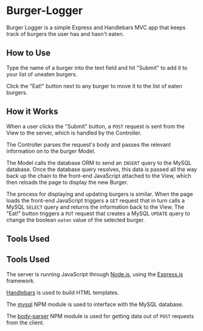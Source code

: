 # Burger-Logger

Burger Logger is a simple Express and Handlebars MVC app that keeps track of burgers the user has and hasn't eaten.

## How to Use

Type the name of a burger into the text field and hit "Submit" to add it to your list of uneaten burgers.

Click the "Eat!" button next to any burger to move it to the list of eaten burgers.

## How it Works

When a user clicks the "Submit" button, a `POST` request is sent from the View to the server, which is handled by the Controller.

The Controller parses the request's body and passes the relevant information on to the burger Model.

The Model calls the database ORM to send an `INSERT` query to the MySQL database. Once the database query resolves, this data is passed all the way back up the chain to the front-end JavaScript attached to the View, which then reloads the page to display the new Burger.

The process for displaying and updating burgers is similar. When the page loads the front-end JavaScript triggers a `GET` request that in turn calls a MySQL `SELECT` query and returns the information back to the View. The "Eat!" button triggers a `PUT` request that creates a MySQL `UPDATE` query to change the boolean `eaten` value of the selected burger.

## Tools Used

## Tools Used

The server is running JavaScript through [Node.js](https://nodejs.org/en/), using the [Express.js](https://expressjs.com/) framework.

[Handlebars](https://handlebarsjs.com/) is used to build HTML templates.

The [mysql](https://www.npmjs.com/package/mysql) NPM module is used to interface with the MySQL database.

The [body-parser](https://www.npmjs.com/package/body-parser) NPM module is used for getting data out of `POST` requests from the client.
